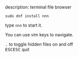 description: terminal file browser

```
sudo dnf install nnn
```

type `nnn` to start it.

You can use vim keys to navigate.

<kbd>.</kbd> to toggle hidden files on and off\
<kbd>ESC</kbd><kbd>ESC</kbd> quit
